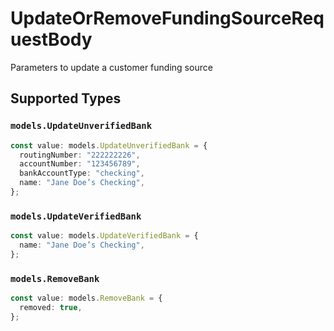 # UpdateOrRemoveFundingSourceRequestBody

Parameters to update a customer funding source


## Supported Types

### `models.UpdateUnverifiedBank`

```typescript
const value: models.UpdateUnverifiedBank = {
  routingNumber: "222222226",
  accountNumber: "123456789",
  bankAccountType: "checking",
  name: "Jane Doe’s Checking",
};
```

### `models.UpdateVerifiedBank`

```typescript
const value: models.UpdateVerifiedBank = {
  name: "Jane Doe’s Checking",
};
```

### `models.RemoveBank`

```typescript
const value: models.RemoveBank = {
  removed: true,
};
```


